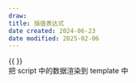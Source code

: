 ```yaml
---
draw:
title: 插值表达式
date created: 2024-06-23
date modified: 2025-02-06
---
```


{{ }}  
把 script 中的数据渲染到 template 中

<!-- more -->
